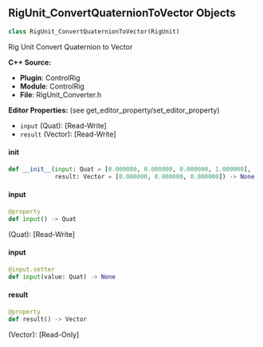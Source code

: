 ## RigUnit_ConvertQuaternionToVector Objects

```python
class RigUnit_ConvertQuaternionToVector(RigUnit)
```

Rig Unit Convert Quaternion to Vector

**C++ Source:**

- **Plugin**: ControlRig
- **Module**: ControlRig
- **File**: RigUnit_Converter.h

**Editor Properties:** (see get_editor_property/set_editor_property)

- ``input`` (Quat):  [Read-Write]
- ``result`` (Vector):  [Read-Write]

<a id="unreal.RigUnit_ConvertQuaternionToVector.__init__"></a>

#### __init__

```python
def __init__(input: Quat = [0.000000, 0.000000, 0.000000, 1.000000],
             result: Vector = [0.000000, 0.000000, 0.000000]) -> None
```

<a id="unreal.RigUnit_ConvertQuaternionToVector.input"></a>

#### input

```python
@property
def input() -> Quat
```

(Quat):  [Read-Write]

<a id="unreal.RigUnit_ConvertQuaternionToVector.input"></a>

#### input

```python
@input.setter
def input(value: Quat) -> None
```

<a id="unreal.RigUnit_ConvertQuaternionToVector.result"></a>

#### result

```python
@property
def result() -> Vector
```

(Vector):  [Read-Only]

<a id="unreal.RigUnit_ToSwingAndTwist"></a>